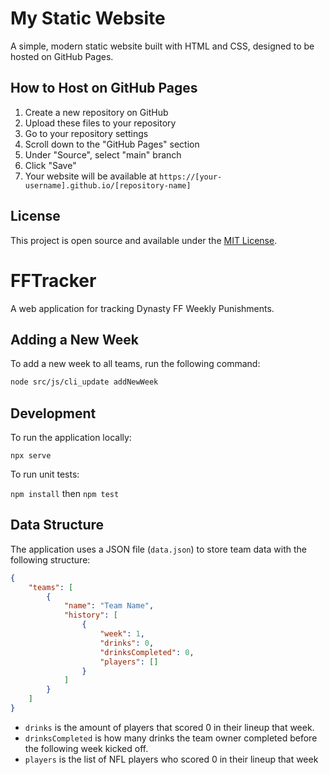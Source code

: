 # My Static Website

A simple, modern static website built with HTML and CSS, designed to be hosted on GitHub Pages.

## How to Host on GitHub Pages

1. Create a new repository on GitHub
2. Upload these files to your repository
3. Go to your repository settings
4. Scroll down to the "GitHub Pages" section
5. Under "Source", select "main" branch
6. Click "Save"
7. Your website will be available at `https://[your-username].github.io/[repository-name]`


## License

This project is open source and available under the [MIT License](LICENSE).

# FFTracker

A web application for tracking Dynasty FF Weekly Punishments.

## Adding a New Week

To add a new week to all teams, run the following command:

```bash
node src/js/cli_update addNewWeek
```

## Development

To run the application locally:

`npx serve`

To run unit tests:

`npm install` then `npm test`

## Data Structure

The application uses a JSON file (`data.json`) to store team data with the following structure:

```json
{
    "teams": [
        {
            "name": "Team Name",
            "history": [
                {
                    "week": 1,
                    "drinks": 0,
                    "drinksCompleted": 0,
                    "players": []
                }
            ]
        }
    ]
}
```

- `drinks` is the amount of players that scored 0 in their lineup that week.
- `drinksCompleted` is how many drinks the team owner completed before the following week kicked off.
- `players` is the list of NFL players who scored 0 in their lineup that week